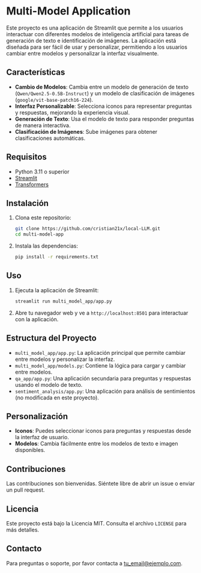 # Multi-Model Application

Este proyecto es una aplicación de Streamlit que permite a los usuarios interactuar con diferentes modelos de inteligencia artificial para tareas de generación de texto e identificación de imágenes. La aplicación está diseñada para ser fácil de usar y personalizar, permitiendo a los usuarios cambiar entre modelos y personalizar la interfaz visualmente.

## Características

- **Cambio de Modelos**: Cambia entre un modelo de generación de texto (`Qwen/Qwen2.5-0.5B-Instruct`) y un modelo de clasificación de imágenes (`google/vit-base-patch16-224`).
- **Interfaz Personalizable**: Selecciona iconos para representar preguntas y respuestas, mejorando la experiencia visual.
- **Generación de Texto**: Usa el modelo de texto para responder preguntas de manera interactiva.
- **Clasificación de Imágenes**: Sube imágenes para obtener clasificaciones automáticas.

## Requisitos

- Python 3.11 o superior
- [Streamlit](https://streamlit.io/)
- [Transformers](https://huggingface.co/transformers/)

## Instalación

1. Clona este repositorio:
   ```bash
   git clone https://github.com/cristian21x/local-LLM.git
   cd multi-model-app
   ```

2. Instala las dependencias:
   ```bash
   pip install -r requirements.txt
   ```

## Uso

1. Ejecuta la aplicación de Streamlit:
   ```bash
   streamlit run multi_model_app/app.py
   ```

2. Abre tu navegador web y ve a `http://localhost:8501` para interactuar con la aplicación.

## Estructura del Proyecto

- `multi_model_app/app.py`: La aplicación principal que permite cambiar entre modelos y personalizar la interfaz.
- `multi_model_app/models.py`: Contiene la lógica para cargar y cambiar entre modelos.
- `qa_app/app.py`: Una aplicación secundaria para preguntas y respuestas usando el modelo de texto.
- `sentiment_analysis/app.py`: Una aplicación para análisis de sentimientos (no modificada en este proyecto).

## Personalización

- **Iconos**: Puedes seleccionar iconos para preguntas y respuestas desde la interfaz de usuario.
- **Modelos**: Cambia fácilmente entre los modelos de texto e imagen disponibles.

## Contribuciones

Las contribuciones son bienvenidas. Siéntete libre de abrir un issue o enviar un pull request.

## Licencia

Este proyecto está bajo la Licencia MIT. Consulta el archivo `LICENSE` para más detalles.

## Contacto

Para preguntas o soporte, por favor contacta a [tu_email@ejemplo.com](mailto:tu_email@ejemplo.com). 
